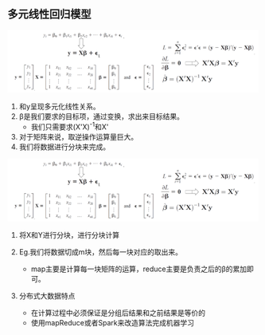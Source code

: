 多元线性回归模型
---
![](img/regre/1.png)

1. 和y呈现多元化线性关系。
2. β是我们要求的目标项，通过变换，求出来目标结果。
    + 我们只需要求(X'X)<sup>-1</sup>和X'
3. 对于矩阵来说，取逆操作运算量巨大。
4. 我们将数据进行分块来完成。

![](img/regre/1.png)

1. 将X和Y进行分块，进行分块计算
2. Eg.我们将数据切成m块，然后每一块对应的取出来。
    + map主要是计算每一块矩阵的运算，reduce主要是负责之后的β的累加即可。

3. 分布式大数据特点
    + 在计算过程中必须保证是分组后结果和之前结果是等价的
    + 使用mapReduce或者Spark来改造算法完成机器学习